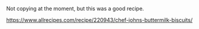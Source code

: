 Not copying at the moment, but this was a good recipe.

https://www.allrecipes.com/recipe/220943/chef-johns-buttermilk-biscuits/
